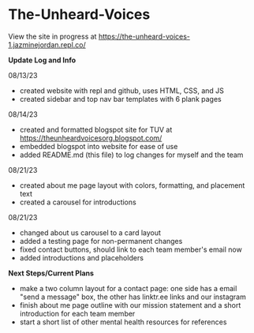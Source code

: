 # The-Unheard-Voices

View the site in progress at https://the-unheard-voices-1.jazminejordan.repl.co/

<b>Update Log and Info</b>

08/13/23
   - created website with repl and github, uses HTML, CSS, and JS
   - created sidebar and top nav bar templates with 6 plank pages

08/14/23
   - created and formatted blogspot site for TUV at https://theunheardvoicesorg.blogspot.com/
   - embedded blogspot into website for ease of use
   - added README.md (this file) to log changes for myself and the team

08/21/23
   - created about me page layout with colors, formatting, and placement text
   - created a carousel for introductions

08/21/23
   - changed about us carousel to a card layout
   - added a testing page for non-permanent changes
   - fixed contact buttons, should link to each team member's email now
   - added introductions and placeholders

<b>Next Steps/Current Plans</b>
   - make a two column layout for a contact page: one side has a email "send a message" box, the other has linktr.ee links and our instagram
   - finish about me page outline with our mission statement and a short introduction for each team member
   - start a short list of other mental health resources for references

